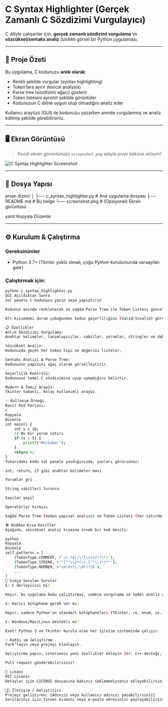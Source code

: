 # C Syntax Highlighter (Gerçek Zamanlı C Sözdizimi Vurgulayıcı)

C diliyle çalışanlar için, **gerçek zamanlı sözdizimi vurgulama** ve **sözcüksel/sentaks analiz** özellikli görsel bir Python uygulaması.

---

## 🚀 Proje Özeti

Bu uygulama, C kodunuzu **anlık olarak**:
- Renkli şekilde vurgular (syntax highlighting)
- Token’lara ayırır (lexical analysis)
- Parse tree (sözdizimi ağacı) gösterir
- Token listesini ayrıntılı şekilde görüntüler
- Kodunuzun C diline uygun olup olmadığını analiz eder

Kullanıcı arayüzü (GUI) ile kodunuzu yazarken anında vurgulanmış ve analiz edilmiş şekilde görebilirsiniz.

---

## 🖥️ Ekran Görüntüsü

> *Kendi ekran görüntünüzü `screenshot.png` adıyla proje köküne ekleyin!*

![C Syntax Highlighter Screenshot](screenshot.png)

---

## 📂 Dosya Yapısı

proje-dizini/
│
├── c_syntax_highlighter.py # Ana uygulama dosyası
├── README.md # Bu belge
└── screenshot.png # (Opsiyonel) Ekran görüntüsü

yaml
Kopyala
Düzenle

---

## ⚙️ Kurulum & Çalıştırma

### Gereksinimler

- Python 3.7+ (Tkinter yüklü olmalı, çoğu Python kurulumunda varsayılan gelir)

### Çalıştırmak için:

```bash
python c_syntax_highlighter.py
GUI Açıldıktan Sonra
Sol panele C kodunuzu yazın veya yapıştırın

Kodunuz anında renklenecek ve sağda Parse Tree ile Token Listesi güncellenecek

Alt kısımdaki durum çubuğundan kodun geçerliliğini (Valid/Invalid) görebilirsiniz

📋 Özellikler
Anlık Sözdizimi Vurgulama:
Anahtar kelimeler, tanımlayıcılar, sabitler, yorumlar, stringler ve daha fazlası farklı renklerde.

Sözcüksel Analiz:
Kodunuzda geçen her token tipi ve değerini listeler.

Sentaks Analizi & Parse Tree:
Kodunuzun yapısını ağaç olarak görselleştirir.

Geçerlilik Kontrolü:
Kodunuzun temel C sözdizimine uyup uymadığını belirtir.

Modern & Temiz Arayüz:
Tkinter tabanlı, kolay kullanımlı arayüz.

✨ Kullanım Örneği
Basit Kod Parçası:
c
Kopyala
Düzenle
int main() {
    int x = 10;
    // Bu bir yorum satırı
    if (x > 5) {
        printf("Merhaba!");
    }
    return 0;
}
Yukarıdaki kodu sol panele yazdığınızda, şunları görürsünüz:

int, return, if gibi anahtar kelimeler mavi

Yorumlar gri

String sabitleri turuncu

Sayılar yeşil

Operatörler kırmızı

Sağda Parse Tree (kodun yapısal analizi) ve Token Listesi (her satırda tip-değer olarak)

🛠️ Koddan Kısa Kesitler
Aşağıda, sözcüksel analiz kısmına örnek bir kod kesiti:

python
Kopyala
Düzenle
self.patterns = [
    (TokenType.COMMENT, r'//.*$|/\*[\s\S]*?\*/'),
    (TokenType.STRING, r'"[^"\\]*(\\.[^"\\]*)*"'),
    (TokenType.NUMBER, r'\b\d+(\.\d+)?\b'),
    ...
]
🤔 Sıkça Sorulan Sorular
S: C derleyicisi mi?

Hayır, bu uygulama kodu çalıştırmaz, sadece vurgulama ve temel analiz yapar.

S: Harici kütüphane gerek var mı?

Hayır, sadece Python’un standart kütüphaneleri (Tkinter, re, enum, vs.) ile çalışır.

S: Windows/Mac/Linux destekli mi?

Evet! Python 3 ve Tkinter kurulu olan her işletim sisteminde çalışır.

💡 Katkı ve Geliştirme
Fork’layın veya projeyi klonlayın.

Geliştirme yapın, isterseniz yeni özellikler ekleyin (ör: C++ desteği, daha gelişmiş parser, temalar, kaydetme/açma vs.)

Pull request gönderebilirsiniz!

📄 Lisans
MIT Lisansı
Detaylar için LICENSE dosyasına bakınız (eklemediyseniz ekleyebilirsiniz).

🧑‍💻 İletişim / Geliştirici
Projeyi geliştiren: [Adınızı veya kullanıcı adınızı yazabilirsiniz]
Sorularınız için Issues kısmını veya e-posta adresinizi paylaşabilirsiniz.
